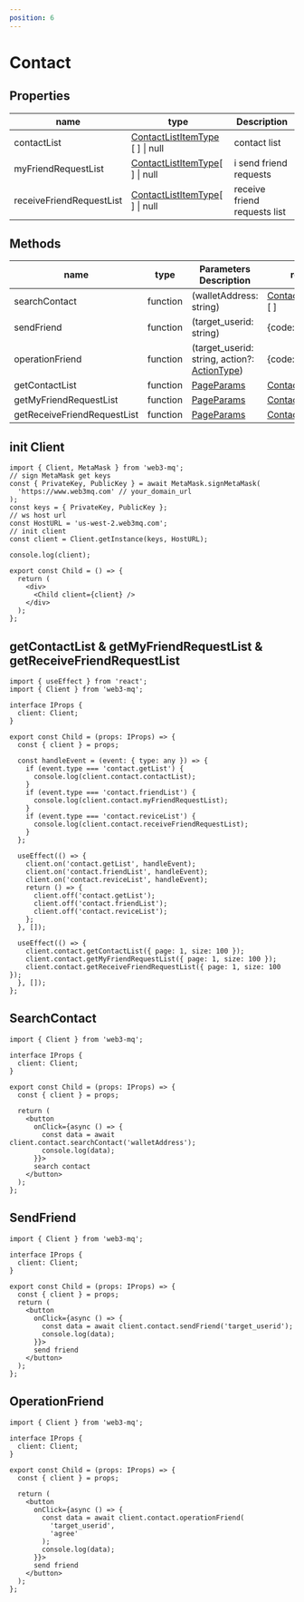 ```yaml
---
position: 6
---
```


# Contact

## Properties

| name                     | type                                                                                     | Description                  |
| ------------------------ | ---------------------------------------------------------------------------------------- | ---------------------------- |
| contactList              | [ContactListItemType](/docs/Web3MQ-SDK/JS-SDK-V2/types/#contactlistitemtype) [ ] \| null | contact list                 |
| myFriendRequestList      | [ContactListItemType](/docs/Web3MQ-SDK/JS-SDK-V2/types/#contactlistitemtype)[ ] \| null  | i send friend requests       |
| receiveFriendRequestList | [ContactListItemType](/docs/Web3MQ-SDK/JS-SDK-V2/types/#contactlistitemtype)[ ] \| null  | receive friend requests list |

## Methods

| name                        | type     | Parameters Description                                                                       | response                                                                         |
| --------------------------- | -------- | -------------------------------------------------------------------------------------------- | -------------------------------------------------------------------------------- |
| searchContact               | function | (walletAddress: string)                                                                      | [ContactListItemType](/docs/Web3MQ-SDK/JS-SDK-V2/types/#contactlistitemtype) [ ] |
| sendFriend                  | function | (target_userid: string)                                                                      | {code: 0, msg: 'ok'}                                                             |
| operationFriend             | function | (target_userid: string, action?: [ActionType](/docs/Web3MQ-SDK/JS-SDK-V2/types/#actiontype)) | {code: 0, msg: 'ok'}                                                             |
| getContactList              | function | [PageParams](/docs/Web3MQ-SDK/JS-SDK-V2/types/#pageparams)                                   | [ContactListItemType](/docs/Web3MQ-SDK/JS-SDK-V2/types/#contactlistitemtype)     |
| getMyFriendRequestList      | function | [PageParams](/docs/Web3MQ-SDK/JS-SDK-V2/types/#pageparams)                                   | [ContactListItemType](/docs/Web3MQ-SDK/JS-SDK-V2/types/#contactlistitemtype)     |
| getReceiveFriendRequestList | function | [PageParams](/docs/Web3MQ-SDK/JS-SDK-V2/types/#pageparams)                                   | [ContactListItemType](/docs/Web3MQ-SDK/JS-SDK-V2/types/#contactlistitemtype)     |

## init Client

```tsx
import { Client, MetaMask } from 'web3-mq';
// sign MetaMask get keys
const { PrivateKey, PublicKey } = await MetaMask.signMetaMask(
  'https://www.web3mq.com' // your_domain_url
);
const keys = { PrivateKey, PublicKey };
// ws host url
const HostURL = 'us-west-2.web3mq.com';
// init client
const client = Client.getInstance(keys, HostURL);

console.log(client);

export const Child = () => {
  return (
    <div>
      <Child client={client} />
    </div>
  );
};
```

## getContactList & getMyFriendRequestList & getReceiveFriendRequestList

```tsx
import { useEffect } from 'react';
import { Client } from 'web3-mq';

interface IProps {
  client: Client;
}

export const Child = (props: IProps) => {
  const { client } = props;

  const handleEvent = (event: { type: any }) => {
    if (event.type === 'contact.getList') {
      console.log(client.contact.contactList);
    }
    if (event.type === 'contact.friendList') {
      console.log(client.contact.myFriendRequestList);
    }
    if (event.type === 'contact.reviceList') {
      console.log(client.contact.receiveFriendRequestList);
    }
  };

  useEffect(() => {
    client.on('contact.getList', handleEvent);
    client.on('contact.friendList', handleEvent);
    client.on('contact.reviceList', handleEvent);
    return () => {
      client.off('contact.getList');
      client.off('contact.friendList');
      client.off('contact.reviceList');
    };
  }, []);

  useEffect(() => {
    client.contact.getContactList({ page: 1, size: 100 });
    client.contact.getMyFriendRequestList({ page: 1, size: 100 });
    client.contact.getReceiveFriendRequestList({ page: 1, size: 100 });
  }, []);
};
```

## SearchContact

```tsx
import { Client } from 'web3-mq';

interface IProps {
  client: Client;
}

export const Child = (props: IProps) => {
  const { client } = props;

  return (
    <button
      onClick={async () => {
        const data = await client.contact.searchContact('walletAddress');
        console.log(data);
      }}>
      search contact
    </button>
  );
};
```

## SendFriend

```tsx
import { Client } from 'web3-mq';

interface IProps {
  client: Client;
}

export const Child = (props: IProps) => {
  const { client } = props;
  return (
    <button
      onClick={async () => {
        const data = await client.contact.sendFriend('target_userid');
        console.log(data);
      }}>
      send friend
    </button>
  );
};
```

## OperationFriend

```tsx
import { Client } from 'web3-mq';

interface IProps {
  client: Client;
}

export const Child = (props: IProps) => {
  const { client } = props;
  
  return (
    <button
      onClick={async () => {
        const data = await client.contact.operationFriend(
          'target_userid',
          'agree'
        );
        console.log(data);
      }}>
      send friend
    </button>
  );
};
```

